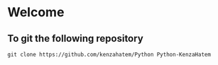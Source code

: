 # Welcome 
## To git the following repository
```
git clone https://github.com/kenzahatem/Python Python-KenzaHatem
```
